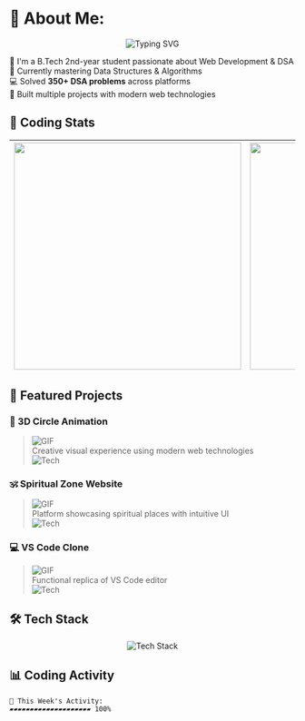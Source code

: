 # 💫 About Me:
<p align="center">
  <img src="https://readme-typing-svg.demolab.com?font=Fira+Code&duration=3000&pause=1000&color=22D3EE&width=435&lines=Passionate+Developer;DSA+Enthusiast;Web+Developer;Problem+Solver" alt="Typing SVG" />
</p>

🔭 I'm a B.Tech 2nd-year student passionate about Web Development & DSA  
🌱 Currently mastering Data Structures & Algorithms  
💻 Solved **350+ DSA problems** across platforms  
🚀 Built multiple projects with modern web technologies  

## 🚀 Coding Stats

| <img src="https://leetcard.jacoblin.cool/iamankit07?ext=heatmap&theme=dark&animation=true" width="400"> | <img src="https://geeks-for-geeks-stats-api-napiyo.vercel.app/?userName=your_gfg_username&theme=dark" width="400"> |
|--------------------------------------------------------------------------------------------------------|------------------------------------------------------------------------------------------------------------------|

## 🌟 Featured Projects

### 🎨 3D Circle Animation 
> ![GIF](https://media.giphy.com/media/v1.Y2lkPTc5MGI3NjExcWJ0bWJtY2J2eG1xZ3VqZ2RqZ2RqZ2RqZ2RqZ2RqZ2RqZ2RqZ2RqZ2RqZ2RqZyZlcD12MV9pbnRlcm5hbF9naWZfYnlfaWQmY3Q9Zw/3o7TKUM3IgJBX2as9O/giphy.gif)  
> Creative visual experience using modern web technologies  
> ![Tech](https://skillicons.dev/icons?i=js,html,css)

### 🕉️ Spiritual Zone Website 
> ![GIF](https://media.giphy.com/media/v1.Y2lkPTc5MGI3NjExcWJ0bWJtY2J2eG1xZ3VqZ2RqZ2RqZ2RqZ2RqZ2RqZ2RqZ2RqZ2RqZ2RqZyZlcD12MV9pbnRlcm5hbF9naWZfYnlfaWQmY3Q9Zw/3o7TKUM3IgJBX2as9O/giphy.gif)  
> Platform showcasing spiritual places with intuitive UI  
> ![Tech](https://skillicons.dev/icons?i=html,css,js,bootstrap)

### 💻 VS Code Clone 
> ![GIF](https://media.giphy.com/media/v1.Y2lkPTc5MGI3NjExcWJ0bWJtY2J2eG1xZ3VqZ2RqZ2RqZ2RqZ2RqZ2RqZ2RqZ2RqZ2RqZ2RqZyZlcD12MV9pbnRlcm5hbF9naWZfYnlfaWQmY3Q9Zw/3o7TKUM3IgJBX2as9O/giphy.gif)  
> Functional replica of VS Code editor  
> ![Tech](https://skillicons.dev/icons?i=html,css,js)

## 🛠️ Tech Stack

<p align="center">
  <img src="https://skillicons.dev/icons?i=c,cpp,html,css,js,bootstrap,mysql" alt="Tech Stack" />
</p>

## 📊 Coding Activity

```text
🌱 This Week's Activity:
▰▰▰▰▰▰▰▰▰▰▰▰▰▰▰▰▰▰▰▰ 100%
